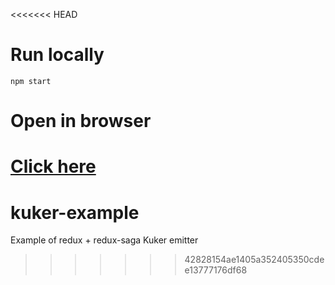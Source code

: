 <<<<<<< HEAD
# Run locally
`npm start`

# Open in browser
[Click here](https://codesandbox.io/s/github/redux-saga/redux-saga/tree/master/examples/counter)
=======
# kuker-example
Example of redux + redux-saga Kuker emitter
>>>>>>> 42828154ae1405a352405350cdee13777176df68
